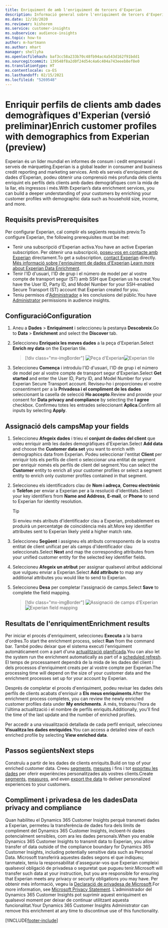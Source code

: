 ```yaml
---
title: Enriquiment de amb l'enriquiment de tercers d'Experian
description: Informació general sobre l'enriquiment de tercers d'Experian.
ms.date: 12/10/2020
ms.reviewer: kishorem
ms.service: customer-insights
ms.subservice: audience-insights
ms.topic: how-to
author: m-hartmann
ms.author: mhart
manager: shellyha
ms.openlocfilehash: baf3cc58a233b70c48fb94ac4a543d162f91bdd1
ms.sourcegitcommit: 139548f8a2d0f24d54c4a6c404a743eeeb8ef8e0
ms.translationtype: HT
ms.contentlocale: ca-ES
ms.lasthandoff: 02/15/2021
ms.locfileid: "5269548"
---
```

# <a name="enrich-customer-profiles-with-demographics-from-experian-preview"></a><span data-ttu-id="5c316-103">Enriquir perfils de clients amb dades demogràfiques d'Experian (versió preliminar)</span><span class="sxs-lookup"><span data-stu-id="5c316-103">Enrich customer profiles with demographics from Experian (preview)</span></span>

<span data-ttu-id="5c316-104">Experian és un líder mundial en informes de consum i cedit empresarial i serveis de màrqueting.</span><span class="sxs-lookup"><span data-stu-id="5c316-104">Experian is a global leader in consumer and business credit reporting and marketing services.</span></span> <span data-ttu-id="5c316-105">Amb els serveis d'enriquiment de dades d'Experian, podeu obtenir una comprensió més profunda dels clients enriquint els perfils dels clients amb dades demogràfiques com la mida de la llar, els ingressos i més.</span><span class="sxs-lookup"><span data-stu-id="5c316-105">With Experian’s data enrichment services, you can build a deeper understanding of your customers by enriching your customer profiles with demographic data such as household size, income, and more.</span></span>

## <a name="prerequisites"></a><span data-ttu-id="5c316-106">Requisits previs</span><span class="sxs-lookup"><span data-stu-id="5c316-106">Prerequisites</span></span>

<span data-ttu-id="5c316-107">Per configurar Experian, cal complir els següents requisits previs:</span><span class="sxs-lookup"><span data-stu-id="5c316-107">To configure Experian, the following prerequisites must be met:</span></span>

- <span data-ttu-id="5c316-108">Tenir una subscripció d'Experian activa.</span><span class="sxs-lookup"><span data-stu-id="5c316-108">You have an active Experian subscription.</span></span> <span data-ttu-id="5c316-109">Per obtenir una subscripció, [poseu-vos en contacte amb Experian](https://www.experian.com/marketing-services/contact) directament.</span><span class="sxs-lookup"><span data-stu-id="5c316-109">To get a subscription, [contact Experian](https://www.experian.com/marketing-services/contact) directly.</span></span> <span data-ttu-id="5c316-110">[Més informació sobre l'enriquiment de dades d'Experian](https://www.experian.com/marketing-services/microsoft?cmpid=ems_web_mci_cdppage).</span><span class="sxs-lookup"><span data-stu-id="5c316-110">[Learn more about Experian Data Enrichment](https://www.experian.com/marketing-services/microsoft?cmpid=ems_web_mci_cdppage).</span></span>
- <span data-ttu-id="5c316-111">Tenir l'ID d'usuari, l'ID de grup i el número de model per al vostre compte de transport segur (ST) amb SSH que Experian us ha creat.</span><span class="sxs-lookup"><span data-stu-id="5c316-111">You have the User ID, Party ID, and Model Number for your SSH-enabled Secure Transport (ST) account that Experian created for you.</span></span>
- <span data-ttu-id="5c316-112">Teniu permisos d'[Administrador](permissions.md#administrator) a les conclusions del públic.</span><span class="sxs-lookup"><span data-stu-id="5c316-112">You have [Administrator](permissions.md#administrator) permissions in audience insights.</span></span>

## <a name="configuration"></a><span data-ttu-id="5c316-113">Configuració</span><span class="sxs-lookup"><span data-stu-id="5c316-113">Configuration</span></span>

1. <span data-ttu-id="5c316-114">Aneu a **Dades** > **Enriquiment** i seleccioneu la pestanya **Descobreix**.</span><span class="sxs-lookup"><span data-stu-id="5c316-114">Go to **Data** > **Enrichment** and select the **Discover** tab.</span></span>

1. <span data-ttu-id="5c316-115">Seleccioneu **Enriqueix les meves dades** a la peça d'Experian.</span><span class="sxs-lookup"><span data-stu-id="5c316-115">Select **Enrich my data** on the Experian tile.</span></span>

   > [!div class="mx-imgBorder"]
   > <span data-ttu-id="5c316-116">![Peça d'Experian](media/experian-tile.png "Peça d'Experian")</span><span class="sxs-lookup"><span data-stu-id="5c316-116">![Experian tile](media/experian-tile.png "Experian tile")</span></span>

1. <span data-ttu-id="5c316-117">Seleccioneu **Comença** i introduïu l'ID d'usuari, l'ID de grup i el número de model per al vostre compte de transport segur d'Experian.</span><span class="sxs-lookup"><span data-stu-id="5c316-117">Select **Get started** and enter the User ID, Party ID, and Model Number for your Experian Secure Transport account.</span></span> <span data-ttu-id="5c316-118">Reviseu-ho i proporcioneu el vostre consentiment per a la **Privadesa i el compliment de les dades** seleccionant la casella de selecció **Ho accepto**.</span><span class="sxs-lookup"><span data-stu-id="5c316-118">Review and provide your consent for **Data privacy and compliance** by selecting the **I agree** checkbox.</span></span> <span data-ttu-id="5c316-119">Confirmeu totes les entrades seleccionant **Aplica**.</span><span class="sxs-lookup"><span data-stu-id="5c316-119">Confirm all inputs by selecting **Apply**.</span></span>

## <a name="map-your-fields"></a><span data-ttu-id="5c316-120">Assignació dels camps</span><span class="sxs-lookup"><span data-stu-id="5c316-120">Map your fields</span></span>

1.  <span data-ttu-id="5c316-121">Seleccioneu **Afegeix dades** i trieu el **conjunt de dades del client** que voleu enriquir amb les dades demogràfiques d'Experian.</span><span class="sxs-lookup"><span data-stu-id="5c316-121">Select **Add data** and choose the **Customer data set** you want to enrich with demographics data from Experian.</span></span> <span data-ttu-id="5c316-122">Podeu seleccionar l'entitat **Client** per enriquir tots els perfils de client o seleccionar una entitat de segment per enriquir només els perfils de client del segment.</span><span class="sxs-lookup"><span data-stu-id="5c316-122">You can select the **Customer** entity to enrich all your customer profiles or select a segment entity to enrich only customer profiles contained in that segment.</span></span>

1. <span data-ttu-id="5c316-123">Seleccioneu els identificadors clau de **Nom i adreça**, **Correu electrònic** o **Telèfon** per enviar a Experian per a la resolució d'identitats.</span><span class="sxs-lookup"><span data-stu-id="5c316-123">Select your key identifiers from **Name and Address**, **E-mail**, or **Phone** to send to Experian for identity resolution.</span></span>

   > [!TIP]
   > <span data-ttu-id="5c316-124">Si envieu més atributs d'identificador clau a Experian, probablement es produirà un percentatge de coincidència més alt.</span><span class="sxs-lookup"><span data-stu-id="5c316-124">More key identifier attributes sent to Experian likely yield a higher match rate.</span></span>

1. <span data-ttu-id="5c316-125">Seleccioneu **Següent** i assigneu els atributs corresponents de la vostra entitat de client unificat per als camps d'identificador clau seleccionats.</span><span class="sxs-lookup"><span data-stu-id="5c316-125">Select **Next** and map the corresponding attributes from your unified customer entity for the selected key identifier fields.</span></span>

1. <span data-ttu-id="5c316-126">Seleccioneu **Afegeix un atribut** per assignar qualsevol atribut addicional que vulgueu enviar a Experian.</span><span class="sxs-lookup"><span data-stu-id="5c316-126">Select **Add attribute** to map any additional attributes you would like to send to Experian.</span></span>

1.  <span data-ttu-id="5c316-127">Seleccioneu **Desa** per completar l'assignació de camps.</span><span class="sxs-lookup"><span data-stu-id="5c316-127">Select **Save** to complete the field mapping.</span></span>

    > [!div class="mx-imgBorder"]
    > <span data-ttu-id="5c316-128">![Assignació de camps d'Experian](media/experian-field-mapping.png "Assignació de camps d'Experian")</span><span class="sxs-lookup"><span data-stu-id="5c316-128">![Experian field mapping](media/experian-field-mapping.png "Experian field mapping")</span></span>

## <a name="enrichment-results"></a><span data-ttu-id="5c316-129">Resultats de l'enriquiment</span><span class="sxs-lookup"><span data-stu-id="5c316-129">Enrichment results</span></span>

<span data-ttu-id="5c316-130">Per iniciar el procés d'enriquiment, seleccioneu **Executa** a la barra d'ordres.</span><span class="sxs-lookup"><span data-stu-id="5c316-130">To start the enrichment process, select **Run** from the command bar.</span></span> <span data-ttu-id="5c316-131">També podeu deixar que el sistema executi l'enriquiment automàticament com a part d'una [actualització planificada](system.md#schedule-tab).</span><span class="sxs-lookup"><span data-stu-id="5c316-131">You can also let the system run the enrichment automatically as part of a [scheduled refresh](system.md#schedule-tab).</span></span> <span data-ttu-id="5c316-132">El temps de processament dependrà de la mida de les dades del client i dels processos d'enriquiment creats per al vostre compte per Experian.</span><span class="sxs-lookup"><span data-stu-id="5c316-132">The processing time will depend on the size of your customer data and the enrichment processes set up for your account by Experian.</span></span>

<span data-ttu-id="5c316-133">Després de completar el procés d'enriquiment, podeu revisar les dades dels perfils de clients acabats d'enriquir a **Els meus enriquiments**.</span><span class="sxs-lookup"><span data-stu-id="5c316-133">After the enrichment process completes, you can review the newly enriched customer profiles data under **My enrichments**.</span></span> <span data-ttu-id="5c316-134">A més, trobareu l'hora de l'última actualització i el nombre de perfils enriquits.</span><span class="sxs-lookup"><span data-stu-id="5c316-134">Additionally, you'll find the time of the last update and the number of enriched profiles.</span></span>

<span data-ttu-id="5c316-135">Per accedir a una visualització detallada de cada perfil enriquit, seleccioneu **Visualitza les dades enriquides**.</span><span class="sxs-lookup"><span data-stu-id="5c316-135">You can access a detailed view of each enriched profile by selecting **View enriched data**.</span></span>

## <a name="next-steps"></a><span data-ttu-id="5c316-136">Passos següents</span><span class="sxs-lookup"><span data-stu-id="5c316-136">Next steps</span></span>

<span data-ttu-id="5c316-137">Construïu a partir de les dades de clients enriquits.</span><span class="sxs-lookup"><span data-stu-id="5c316-137">Build on top of your enriched customer data.</span></span> <span data-ttu-id="5c316-138">Creeu [segments](segments.md), [mesures](measures.md) i fins i tot [exporteu les dades](export-destinations.md) per oferir experiències personalitzades als vostres clients.</span><span class="sxs-lookup"><span data-stu-id="5c316-138">Create [segments](segments.md), [measures](measures.md), and even [export the data](export-destinations.md) to deliver personalized experiences to your customers.</span></span>

## <a name="data-privacy-and-compliance"></a><span data-ttu-id="5c316-139">Compliment i privadesa de les dades</span><span class="sxs-lookup"><span data-stu-id="5c316-139">Data privacy and compliance</span></span>

<span data-ttu-id="5c316-140">Quan habiliteu el Dynamics 365 Customer Insights perquè transmeti dades a Experian, permeteu la transferència de dades fora dels límits de compliment del Dynamics 365 Customer Insights, incloent-hi dades potencialment sensibles, com ara les dades personals.</span><span class="sxs-lookup"><span data-stu-id="5c316-140">When you enable Dynamics 365 Customer Insights to transmit data to Experian, you allow transfer of data outside of the compliance boundary for Dynamics 365 Customer Insights, including potentially sensitive data such as Personal Data.</span></span> <span data-ttu-id="5c316-141">Microsoft transferirà aquestes dades segons el que indiqueu; tanmateix, teniu la responsabilitat d'assegurar-vos que Experian compleixi qualsevol obligació de privadesa o seguretat que pugueu tenir.</span><span class="sxs-lookup"><span data-stu-id="5c316-141">Microsoft will transfer such data at your instruction, but you are responsible for ensuring that Experian meets any privacy or security obligations you may have.</span></span> <span data-ttu-id="5c316-142">Per obtenir més informació, vegeu la [Declaració de privadesa de Microsoft](https://go.microsoft.com/fwlink/?linkid=396732).</span><span class="sxs-lookup"><span data-stu-id="5c316-142">For more information, see [Microsoft Privacy Statement](https://go.microsoft.com/fwlink/?linkid=396732).</span></span>
<span data-ttu-id="5c316-143">L'administrador del Dynamics 365 Customer Insights pot suprimir aquest enriquiment en qualsevol moment per deixar de continuar utilitzant aquesta funcionalitat.</span><span class="sxs-lookup"><span data-stu-id="5c316-143">Your Dynamics 365 Customer Insights Administrator can remove this enrichment at any time to discontinue use of this functionality.</span></span>


[!INCLUDE[footer-include](../includes/footer-banner.md)]